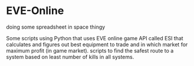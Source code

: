 # EVE-Online
doing some spreadsheet in space thingy


Some scripts using Python that uses EVE online game API called ESI that calculates and figures out best equipment to trade and in which market for maximum profit (in game market). scripts to find the safest route to a system based on least number of kills in all systems. 
